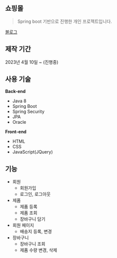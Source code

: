 ## 쇼핑몰
> Spring boot 기반으로 진행한 개인 프로젝트입니다.

[블로그](https://cookie9606.tistory.com/115)

## 제작 기간
2023년 4월 10일 ~ (진행중)

## 사용 기술
__Back-end__
* Java 8
* Spring Boot
* Spring Security
* JPA
* Oracle


__Front-end__
* HTML
* CSS
* JavaScript(JQuery)

## 기능
* 회원
  * 회원가입
  * 로그인, 로그아웃
* 제품
  * 제품 등록
  * 제품 조회
  * 장바구니 담기
* 회원 페이지
  * 배송지 등록, 변경
* 장바구니
  * 장바구니 조회
  * 제품 수량 변경, 삭제
